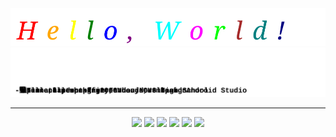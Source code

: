 <div align="center">
  <img src="https://raw.githubusercontent.com/Zhengfu200/Zhengfu200/refs/heads/main/typing_effect.svg"/>
</div>    


<div>
  <img src="https://raw.githubusercontent.com/Zhengfu200/Zhengfu200/refs/heads/main/about.svg">
</div>    

---
<p align="center">
<img src="https://img.shields.io/badge/-JavaScript-black?style=flat-square&logo=javascript"/>
<img src="https://img.shields.io/badge/-Java-black?style=flat-square&logo=java"/>
<img src="https://img.shields.io/badge/-C-black?style=flat-square&logo=C"/>
<img src="https://img.shields.io/badge/-Vue-black?style=flat-square&logo=vue.js"/>
<img src="https://img.shields.io/badge/-Git-black?style=flat-square&logo=git"/>
<img src="https://img.shields.io/badge/-GitHub-black?style=flat-square&logo=github"/>
</p>
